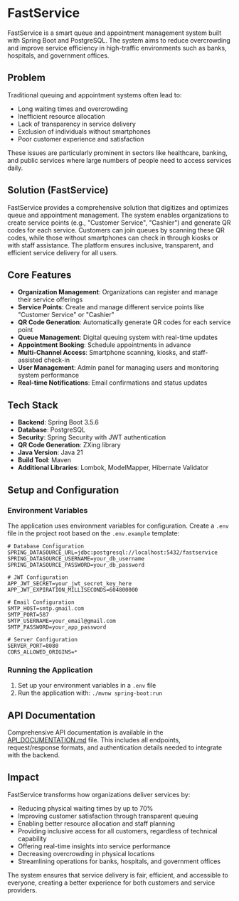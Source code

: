 # FastService

FastService is a smart queue and appointment management system built with Spring Boot and PostgreSQL. The system aims to reduce overcrowding and improve service efficiency in high-traffic environments such as banks, hospitals, and government offices.

## Problem

Traditional queuing and appointment systems often lead to:
- Long waiting times and overcrowding
- Inefficient resource allocation
- Lack of transparency in service delivery
- Exclusion of individuals without smartphones
- Poor customer experience and satisfaction

These issues are particularly prominent in sectors like healthcare, banking, and public services where large numbers of people need to access services daily.

## Solution (FastService)

FastService provides a comprehensive solution that digitizes and optimizes queue and appointment management. The system enables organizations to create service points (e.g., "Customer Service", "Cashier") and generate QR codes for each service. Customers can join queues by scanning these QR codes, while those without smartphones can check in through kiosks or with staff assistance. The platform ensures inclusive, transparent, and efficient service delivery for all users.

## Core Features

- **Organization Management**: Organizations can register and manage their service offerings
- **Service Points**: Create and manage different service points like "Customer Service" or "Cashier"
- **QR Code Generation**: Automatically generate QR codes for each service point
- **Queue Management**: Digital queuing system with real-time updates
- **Appointment Booking**: Schedule appointments in advance
- **Multi-Channel Access**: Smartphone scanning, kiosks, and staff-assisted check-in
- **User Management**: Admin panel for managing users and monitoring system performance
- **Real-time Notifications**: Email confirmations and status updates

## Tech Stack

- **Backend**: Spring Boot 3.5.6
- **Database**: PostgreSQL
- **Security**: Spring Security with JWT authentication
- **QR Code Generation**: ZXing library
- **Java Version**: Java 21
- **Build Tool**: Maven
- **Additional Libraries**: Lombok, ModelMapper, Hibernate Validator

## Setup and Configuration

### Environment Variables

The application uses environment variables for configuration. Create a `.env` file in the project root based on the `.env.example` template:

```
# Database Configuration
SPRING_DATASOURCE_URL=jdbc:postgresql://localhost:5432/fastservice
SPRING_DATASOURCE_USERNAME=your_db_username
SPRING_DATASOURCE_PASSWORD=your_db_password

# JWT Configuration
APP_JWT_SECRET=your_jwt_secret_key_here
APP_JWT_EXPIRATION_MILLISECONDS=604800000

# Email Configuration
SMTP_HOST=smtp.gmail.com
SMTP_PORT=587
SMTP_USERNAME=your_email@gmail.com
SMTP_PASSWORD=your_app_password

# Server Configuration
SERVER_PORT=8080
CORS_ALLOWED_ORIGINS=*
```

### Running the Application

1. Set up your environment variables in a `.env` file
2. Run the application with: `./mvnw spring-boot:run`

## API Documentation

Comprehensive API documentation is available in the [API_DOCUMENTATION.md](API_DOCUMENTATION.md) file. This includes all endpoints, request/response formats, and authentication details needed to integrate with the backend.

## Impact

FastService transforms how organizations deliver services by:
- Reducing physical waiting times by up to 70%
- Improving customer satisfaction through transparent queuing
- Enabling better resource allocation and staff planning
- Providing inclusive access for all customers, regardless of technical capability
- Offering real-time insights into service performance
- Decreasing overcrowding in physical locations
- Streamlining operations for banks, hospitals, and government offices

The system ensures that service delivery is fair, efficient, and accessible to everyone, creating a better experience for both customers and service providers.